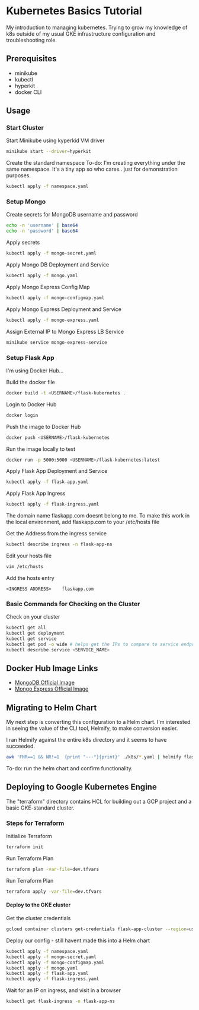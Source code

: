 
# Kubernetes Basics Tutorial

My introduction to managing kubernetes.
Trying to grow my knowledge of k8s outside of my usual GKE infrastructure configuration and troubleshooting role.

## Prerequisites
- minikube
- kubectl
- hyperkit
- docker CLI

## Usage

### Start Cluster

Start Minikube using kyperkid VM driver
```bash
minikube start --driver=hyperkit
```

Create the standard namespace
To-do: I'm creating everything under the same namespace. It's a tiny app so who cares.. just for demonstration purposes.
```bash
kubectl apply -f namespace.yaml
```

### Setup Mongo

Create secrets for MongoDB username and password
```bash
echo -n 'username' | base64
echo -n 'password' | base64
```

Apply secrets
```bash
kubectl apply -f mongo-secret.yaml
```

Apply Mongo DB Deployment and Service
```bash
kubectl apply -f mongo.yaml
```

Apply Mongo Express Config Map
```bash
kubectl apply -f mongo-configmap.yaml
```

Apply Mongo Express Deployment and Service
```bash
kubectl apply -f mongo-express.yaml
```

Assign External IP to Mongo Express LB Service
```bash
minikube service mongo-express-service
```


### Setup Flask App

I'm using Docker Hub...

Build the docker file
```bash
docker build -t <USERNAME>/flask-kubernetes .
```

Login to Docker Hub
```bash
docker login
```

Push the image to Docker Hub
```bash
docker push <USERNAME>/flask-kubernetes
```

Run the image locally to test
```bash
docker run -p 5000:5000 <USERNAME>/flask-kubernetes:latest
```

Apply Flask App Deployment and Service
```bash
kubectl apply -f flask-app.yaml
```

Apply Flask App Ingress
```bash
kubectl apply -f flask-ingress.yaml
```

The domain name flaskapp.com doesnt belong to me. To make this work in the local environment, add flaskapp.com to your /etc/hosts file

Get the Address from the ingress service
```bash
kubectl describe ingress -n flask-app-ns
```

Edit your hosts file
```bash
vim /etc/hosts
```

Add the hosts entry
```
<INGRESS ADDRESS>    flaskapp.com
```

<!-- Assign External IP to Flask App LB Service
```bash
minikube service flask-app-service
``` -->

### Basic Commands for Checking on the Cluster
Check on your cluster
```bash
kubectl get all
kubectl get deployment
kubectl get service
kubectl get pod -o wide # helps get the IPs to compare to service endpoints
kubectl describe service <SERVICE_NAME>
```


## Docker Hub Image Links
- [MongoDB Official Image](https://hub.docker.com/_/mongo)
- [Mongo Express Official Image](https://hub.docker.com/_/mongo-express)



## Migrating to Helm Chart
My next step is converting this configuration to a Helm chart.
I'm interested in seeing the value of the CLI tool, Helmify, to make conversion easier.

I ran Helmify against the entire k8s directory and it seems to have succeeded.

```bash
awk 'FNR==1 && NR!=1  {print "---"}{print}' ./k8s/*.yaml | helmify flask-mongo-example-helm
```

To-do: run the helm chart and confirm functionality.


## Deploying to Google Kubernetes Engine
The "terraform" directory contains HCL for building out a GCP project and a basic GKE-standard cluster.

### Steps for Terraform

Initialize Terraform
```bash
terraform init
```

Run Terraform Plan
```bash
terraform plan -var-file=dev.tfvars
```

Run Terraform Plan
```bash
terraform apply -var-file=dev.tfvars
```

#### Deploy to the GKE cluster

Get the cluster credentials
```bash
gcloud container clusters get-credentials flask-app-cluster --region=us-central1-b
```

Deploy our config - still havent made this into a Helm chart
```bash
kubectl apply -f namespace.yaml
kubectl apply -f mongo-secret.yaml
kubectl apply -f mongo-configmap.yaml
kubectl apply -f mongo.yaml
kubectl apply -f flask-app.yaml
kubectl apply -f flask-ingress.yaml
```

Wait for an IP on ingress, and visit in a browser
```bash
kubectl get flask-ingress -n flask-app-ns
```